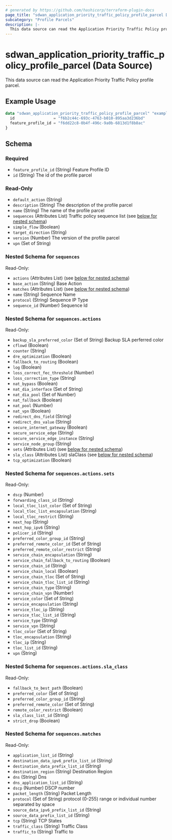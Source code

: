 ```yaml
---
# generated by https://github.com/hashicorp/terraform-plugin-docs
page_title: "sdwan_application_priority_traffic_policy_profile_parcel Data Source - terraform-provider-sdwan"
subcategory: "Profile Parcels"
description: |-
  This data source can read the Application Priority Traffic Policy profile parcel.
---
```


# sdwan_application_priority_traffic_policy_profile_parcel (Data Source)

This data source can read the Application Priority Traffic Policy profile parcel.

## Example Usage

```terraform
data "sdwan_application_priority_traffic_policy_profile_parcel" "example" {
  id                 = "f6b2c44c-693c-4763-b010-895aa3d236bd"
  feature_profile_id = "f6dd22c8-0b4f-496c-9a0b-6813d1f8b8ac"
}
```

<!-- schema generated by tfplugindocs -->
## Schema

### Required

- `feature_profile_id` (String) Feature Profile ID
- `id` (String) The id of the profile parcel

### Read-Only

- `default_action` (String)
- `description` (String) The description of the profile parcel
- `name` (String) The name of the profile parcel
- `sequences` (Attributes List) Traffic policy sequence list (see [below for nested schema](#nestedatt--sequences))
- `simple_flow` (Boolean)
- `target_direction` (String)
- `version` (Number) The version of the profile parcel
- `vpn` (Set of String)

<a id="nestedatt--sequences"></a>
### Nested Schema for `sequences`

Read-Only:

- `actions` (Attributes List) (see [below for nested schema](#nestedatt--sequences--actions))
- `base_action` (String) Base Action
- `matches` (Attributes List) (see [below for nested schema](#nestedatt--sequences--matches))
- `name` (String) Sequence Name
- `protocol` (String) Sequence IP Type
- `sequence_id` (Number) Sequence Id

<a id="nestedatt--sequences--actions"></a>
### Nested Schema for `sequences.actions`

Read-Only:

- `backup_sla_preferred_color` (Set of String) Backup SLA perferred color
- `cflowd` (Boolean)
- `counter` (String)
- `dre_optimization` (Boolean)
- `fallback_to_routing` (Boolean)
- `log` (Boolean)
- `loss_correct_fec_threshold` (Number)
- `loss_correction_type` (String)
- `nat_bypass` (Boolean)
- `nat_dia_interface` (Set of String)
- `nat_dia_pool` (Set of Number)
- `nat_fallback` (Boolean)
- `nat_pool` (Number)
- `nat_vpn` (Boolean)
- `redirect_dns_field` (String)
- `redirect_dns_value` (String)
- `secure_internet_gateway` (Boolean)
- `secure_service_edge` (String)
- `secure_service_edge_instance` (String)
- `service_node_group` (String)
- `sets` (Attributes List) (see [below for nested schema](#nestedatt--sequences--actions--sets))
- `sla_class` (Attributes List) slaClass (see [below for nested schema](#nestedatt--sequences--actions--sla_class))
- `tcp_optimization` (Boolean)

<a id="nestedatt--sequences--actions--sets"></a>
### Nested Schema for `sequences.actions.sets`

Read-Only:

- `dscp` (Number)
- `forwarding_class_id` (String)
- `local_tloc_list_color` (Set of String)
- `local_tloc_list_encapsulation` (String)
- `local_tloc_restrict` (String)
- `next_hop` (String)
- `next_hop_ipv6` (String)
- `policer_id` (String)
- `preferred_color_group_id` (String)
- `preferred_remote_color_id` (Set of String)
- `preferred_remote_color_restrict` (String)
- `service_chain_encapsulation` (String)
- `service_chain_fallback_to_routing` (Boolean)
- `service_chain_id` (String)
- `service_chain_local` (Boolean)
- `service_chain_tloc` (Set of String)
- `service_chain_tloc_list_id` (String)
- `service_chain_type` (String)
- `service_chain_vpn` (Number)
- `service_color` (Set of String)
- `service_encapsulation` (String)
- `service_tloc_ip` (String)
- `service_tloc_list_id` (String)
- `service_type` (String)
- `service_vpn` (String)
- `tloc_color` (Set of String)
- `tloc_encapsulation` (String)
- `tloc_ip` (String)
- `tloc_list_id` (String)
- `vpn` (String)


<a id="nestedatt--sequences--actions--sla_class"></a>
### Nested Schema for `sequences.actions.sla_class`

Read-Only:

- `fallback_to_best_path` (Boolean)
- `preferred_color` (Set of String)
- `preferred_color_group_id` (String)
- `preferred_remote_color` (Set of String)
- `remote_color_restrict` (Boolean)
- `sla_class_list_id` (String)
- `strict_drop` (Boolean)



<a id="nestedatt--sequences--matches"></a>
### Nested Schema for `sequences.matches`

Read-Only:

- `application_list_id` (String)
- `destination_data_ipv6_prefix_list_id` (String)
- `destination_data_prefix_list_id` (String)
- `destination_region` (String) Destination Region
- `dns` (String) Dns
- `dns_application_list_id` (String)
- `dscp` (Number) DSCP number
- `packet_length` (String) Packet Length
- `protocol` (Set of String) protocol (0-255) range or individual number separated by space
- `source_data_ipv6_prefix_list_id` (String)
- `source_data_prefix_list_id` (String)
- `tcp` (String) TCP States
- `traffic_class` (String) Traffic Class
- `traffic_to` (String) Traffic to
